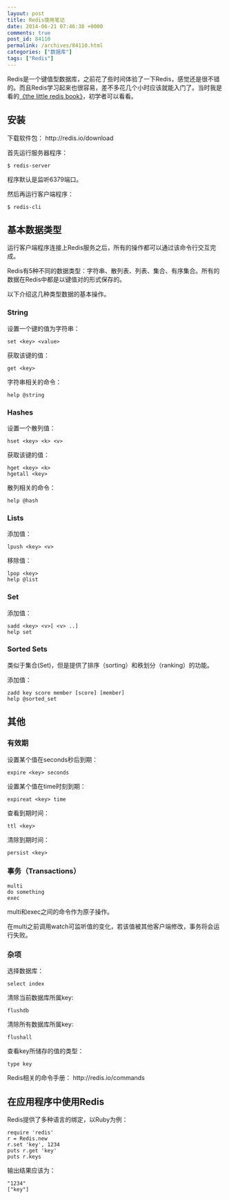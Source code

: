 ```yaml
---
layout: post
title: Redis使用笔记
date: 2014-06-21 07:46:38 +0000
comments: true
post_id: 84110
permalink: /archives/84110.html
categories: ["数据库"]
tags: ["Redis"]
---
```


<p>Redis是一个键值型数据库，之前花了些时间体验了一下Redis，感觉还是很不错的。而且Redis学习起来也很容易，差不多花几个小时应该就能入门了。当时我是看的<a href="https://github.com/karlseguin/the-little-redis-book">《the little redis book》</a>，初学者可以看看。</p>
<h2>安装</h2>
<p>下载软件包： http://redis.io/download</p>
<p>首先运行服务器程序：</p>
<pre><code>$ redis-server
</code></pre>
<p>程序默认是监听6379端口。</p>
<p>然后再运行客户端程序：</p>
<pre><code>$ redis-cli
</code></pre>
<h2>基本数据类型</h2>
<p>运行客户端程序连接上Redis服务之后，所有的操作都可以通过该命令行交互完成。</p>
<p>Redis有5种不同的数据类型：字符串、散列表、列表、集合、有序集合。所有的数据在Redis中都是以键值对的形式保存的。</p>
<p>以下介绍这几种类型数据的基本操作。</p>
<h3>String</h3>
<p>设置一个键的值为字符串：  </p>
<pre><code>set &lt;key&gt; &lt;value&gt;
</code></pre>
<p>获取该键的值：  </p>
<pre><code>get &lt;key&gt;
</code></pre>
<p>字符串相关的命令：  </p>
<pre><code>help @string
</code></pre>
<h3>Hashes</h3>
<p>设置一个散列值：  </p>
<pre><code>hset &lt;key&gt; &lt;k&gt; &lt;v&gt;
</code></pre>
<p>获取该键的值：  </p>
<pre><code>hget &lt;key&gt; &lt;k&gt;  
hgetall &lt;key&gt;
</code></pre>
<p>散列相关的命令：  </p>
<pre><code>help @hash
</code></pre>
<h3>Lists</h3>
<p>添加值：  </p>
<pre><code>lpush &lt;key&gt; &lt;v&gt;
</code></pre>
<p>移除值：  </p>
<pre><code>lpop &lt;key&gt;  
help @list
</code></pre>
<h3>Set</h3>
<p>添加值：  </p>
<pre><code>sadd &lt;key&gt; &lt;v&gt;[ &lt;v&gt; ..]  
help set
</code></pre>
<h3>Sorted Sets</h3>
<p>类似于集合(Set)，但是提供了排序（sorting）和秩划分（ranking）的功能。</p>
<p>添加值：  </p>
<pre><code>zadd key score member [score] [member]   
help @sorted_set
</code></pre>
<h2>其他</h2>
<h3>有效期</h3>
<p>设置某个值在seconds秒后到期：  </p>
<pre><code>expire &lt;key&gt; seconds
</code></pre>
<p>设置某个值在time时刻到期：  </p>
<pre><code>expireat &lt;key&gt; time
</code></pre>
<p>查看到期时间：  </p>
<pre><code>ttl &lt;key&gt;
</code></pre>
<p>清除到期时间：  </p>
<pre><code>persist &lt;key&gt;
</code></pre>
<h3>事务（Transactions）</h3>
<pre><code>multi  
do something  
exec
</code></pre>
<p>multi和exec之间的命令作为原子操作。</p>
<p>在multi之前调用watch可监听值的变化，若该值被其他客户端修改，事务将会运行失败。</p>
<h3>杂项</h3>
<p>选择数据库：</p>
<pre><code>select index
</code></pre>
<p>清除当前数据库所属key:</p>
<pre><code>flushdb
</code></pre>
<p>清除所有数据库所属key:</p>
<pre><code>flushall
</code></pre>
<p>查看key所储存的值的类型：</p>
<pre><code>type key
</code></pre>
<p>Redis相关的命令手册： http://redis.io/commands</p>
<h2>在应用程序中使用Redis</h2>
<p>Redis提供了多种语言的绑定，以Ruby为例：</p>
<pre><code>require 'redis'
r = Redis.new
r.set 'key', 1234
puts r.get 'key'
puts r.keys
</code></pre>
<p>输出结果应该为：</p>
<pre><code>"1234"
["key"]
</code></pre>
